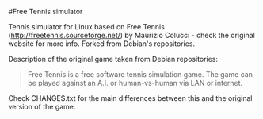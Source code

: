#Free Tennis simulator

Tennis simulator for Linux based on Free Tennis (http://freetennis.sourceforge.net/) by Maurizio Colucci - check the original website for more info. Forked from Debian's repositories.

Description of the original game taken from Debian repositories:
> Free Tennis is a free software tennis simulation game. The game can be played against an A.I. or human-vs-human via LAN or internet. 

Check CHANGES.txt for the main differences between this and the original version of the game.
